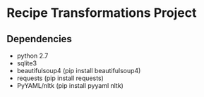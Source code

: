Recipe Transformations Project
==============================

Dependencies
------------
* python 2.7
* sqlite3
* beautifulsoup4     (pip install beautifulsoup4)
* requests           (pip install requests)
* PyYAML/nltk        (pip install pyyaml nltk)
